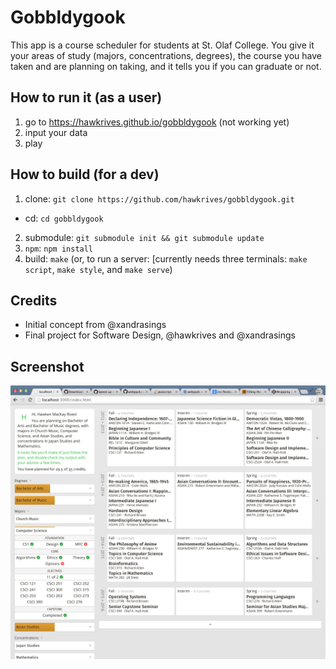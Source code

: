 # Gobbldygook
This app is a course scheduler for students at St. Olaf College. You give it your areas of study (majors, concentrations, degrees), the course you have taken and are planning on taking, and it tells you if you can graduate or not.

## How to run it (as a user)
1. go to https://hawkrives.github.io/gobbldygook (not working yet)
2. input your data
3. play

## How to build (for a dev)
1. clone: `git clone https://github.com/hawkrives/gobbldygook.git`
  - cd: `cd gobbldygook`
2. submodule: `git submodule init && git submodule update`
3. `npm`: `npm install`
4. build: `make` (or, to run a server: [currently needs three terminals: `make script`, `make style`, and `make serve`)

## Credits
- Initial concept from @xandrasings
- Final project for Software Design, @hawkrives and @xandrasings

## Screenshot
![Screenshot!](./screenshot.png)
